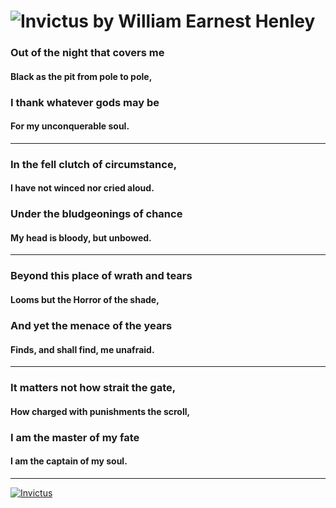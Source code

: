 # ![Invictus](https://en.wikipedia.org/wiki/Invictus) by William Earnest Henley

### Out of the night that covers me
####     Black as the pit from pole to pole,
### I thank whatever gods may be
####    For my unconquerable soul.
---

### In the fell clutch of circumstance,
####    I have not winced nor cried aloud.
### Under the bludgeonings of chance
####     My head is bloody, but unbowed.
---

### Beyond this place of wrath and tears
####     Looms but the Horror of the shade,
### And yet the menace of the years
####     Finds, and shall find, me unafraid.
---
### It matters not how strait the gate,
####    How charged with punishments the scroll,
### I am the master of my fate
####    I am the captain of my soul.
---


[![Invictus](https://en.wikipedia.org/wiki/Invictus#/media/File:William_Ernest_Henley_Vanity_Fair_1892-11-26.jpg)](https://youtu.be/3Uc9wS3DOPo)

